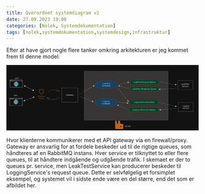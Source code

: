 ```yaml
---
title: Overordnet systemdiagram v2
date: 27.09.2023 19:00
categories: [Nolek, Systemdokumentation]
tags: [nolek,systemdokumentation,systemdesign,infrastruktur]
---
```


Efter at have gjort nogle flere tanker omkring arkitekturen er jeg kommet frem til denne model:

<img src="/assets/images/overordnet-systemdiagram-v2.png" alt="image should have been here">

Hvor klienterne kommunikerer med et API gateway via en firewall/proxy. Gateway er ansvarlig for at fordele beskeder ud til 
de rigtige queues, som håndteres af en RabbitMQ instans. Hver service er tilknyttet to eller flere queues, til at håndtere
indgående og udgående trafik. I skemaet er der to queues pr. service, men LeakTestService kan producerer beskeder til 
LoggingService's request queue. 
Dette er selvfølgelig et forsimplet eksempel, og systemet vil i sidste ende være en del større, end det som er afbildet her.
